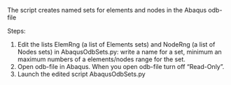 The script creates named sets for elements and nodes in the Abaqus odb-file

Steps:
1. Edit the lists ElemRng (a list of Elements sets) and NodeRng (a list of Nodes sets) in AbaqusOdbSets.py: write a name for a set, minimum an maximum numbers of a elements/nodes range for the set.
2. Open odb-file in Abaqus. When you open odb-file turn off “Read-Only”.
3. Launch the edited script AbaqusOdbSets.py
